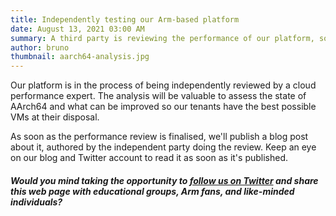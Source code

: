 ```yaml
---
title: Independently testing our Arm-based platform
date: August 13, 2021 03:00 AM
summary: A third party is reviewing the performance of our platform, so we can improve it to serve our tenants better
author: bruno
thumbnail: aarch64-analysis.jpg
---
```


Our platform is in the process of being independently reviewed by a cloud performance expert. The analysis will be valuable to assess the state of AArch64 and what can be improved so our tenants have the best possible VMs at their disposal.

As soon as the performance review is finalised, we'll publish a blog post about it, authored by the independent party doing the review. Keep an eye on our blog and Twitter account to read it as soon as it's published.

##### Would you mind taking the opportunity to [follow us on Twitter](https://twitter.com/aarch64org) and share this web page with educational groups, Arm fans, and like-minded individuals?
